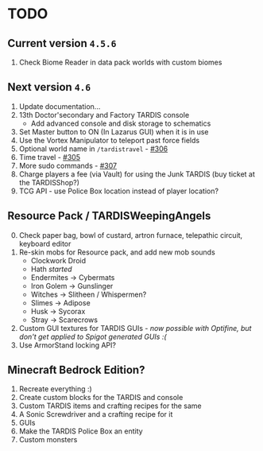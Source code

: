 # TODO

## Current version `4.5.6`

1. Check Biome Reader in data pack worlds with custom biomes

## Next version `4.6`

1. Update documentation...
2. 13th Doctor'secondary and Factory TARDIS console
	* Add advanced console and disk storage to schematics
3. Set Master button to ON (In Lazarus GUI) when it is in use
4. Use the Vortex Manipulator to teleport past force fields
5. Optional world name in `/tardistravel` - [#306](https://github.com/eccentricdevotion/TARDIS/issues/306)
6. Time travel - [#305](https://github.com/eccentricdevotion/TARDIS/issues/305)
7. More sudo commands - [#307](https://github.com/eccentricdevotion/TARDIS/issues/307)
8. Charge players a fee (via Vault) for using the Junk TARDIS (buy ticket at the TARDISShop?)
9. TCG API - use Police Box location instead of player location?

## Resource Pack / TARDISWeepingAngels

0. Check paper bag, bowl of custard, artron furnace, telepathic circuit, keyboard editor
1. Re-skin mobs for Resource pack, and add new mob sounds
	* Clockwork Droid
	* Hath _started_
	* Endermites -> Cybermats
	* Iron Golem -> Gunslinger
	* Witches -> Slitheen / Whispermen?
	* Slimes -> Adipose
	* Husk -> Sycorax
	* Stray -> Scarecrows
2. Custom GUI textures for TARDIS GUIs - _now possible with Optifine, but don't get applied to Spigot generated GUIs :(_
3. Use ArmorStand locking API?

## Minecraft Bedrock Edition?

1. Recreate everything :)
2. Create custom blocks for the TARDIS and console
3. Custom TARDIS items and crafting recipes for the same
4. A Sonic Screwdriver and a crafting recipe for it
5. GUIs
6. Make the TARDIS Police Box an entity
7. Custom monsters
